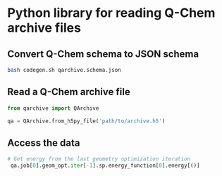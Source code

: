 # Python library for reading Q-Chem archive files

## Convert Q-Chem schema to JSON schema

```bash
bash codegen.sh qarchive.schema.json
```

## Read a Q-Chem archive file

```python
from qarchive import QArchive

qa = QArchive.from_h5py_file('path/to/archive.h5')
```

## Access the data

```python
# Get energy from the last geometry optimization iteration
 qa.job[0].geom_opt.iter[-1].sp.energy_function[0].energy[()]
 ``````
